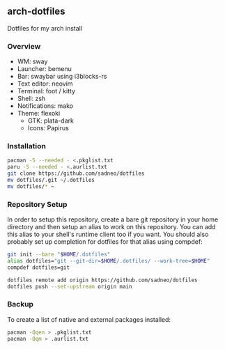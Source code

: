 ## arch-dotfiles
Dotfiles for my arch install

### Overview
* WM: sway
* Launcher: bemenu
* Bar: swaybar using i3blocks-rs
* Text editor: neovim
* Terminal: foot / kitty
* Shell: zsh
* Notifications: mako
* Theme: flexoki
    * GTK: plata-dark
    * Icons: Papirus

### Installation
```sh
pacman -S --needed - <.pkglist.txt
paru -S --needed - <.aurlist.txt
git clone https://github.com/sadneo/dotfiles
mv dotfiles/.git ~/.dotfiles
mv dotfiles/* ~
```

### Repository Setup
In order to setup this repository, create a bare git repository in your home directory and then setup an alias to work on this repository. You can add this alias to your shell's runtime client too if you want. You should also probably set up completion for dotfiles for that alias using compdef:
```sh
git init --bare "$HOME/.dotfiles"
alias dotfiles="git --git-dir=$HOME/.dotfiles/ --work-tree=$HOME"
compdef dotfiles=git

dotfiles remote add origin https://github.com/sadneo/dotfiles
dotfiles push --set-upstream origin main
```

### Backup
To create a list of native and external packages installed:
```sh
pacman -Qqen > .pkglist.txt
pacman -Qqm > .aurlist.txt
```

